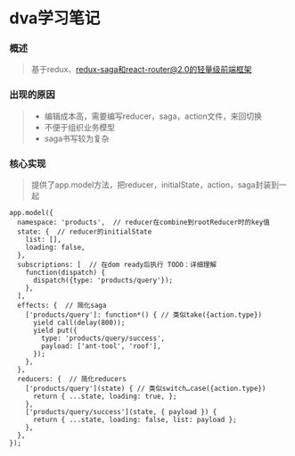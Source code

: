 # dva学习笔记

### 概述
> 基于redux、redux-saga和react-router@2.0的轻量级前端框架

### 出现的原因
> * 编辑成本高，需要编写reducer，saga，action文件，来回切换
> * 不便于组织业务模型
> * saga书写较为复杂

### 核心实现
> 提供了app.model方法，把reducer，initialState，action，saga封装到一起

```
app.model({
  namespace: 'products',  // reducer在combine到rootReducer时的key值
  state: {  // reducer的initialState
    list: [],
    loading: false,
  },
  subscriptions: [  // 在dom ready后执行 TODO：详细理解
    function(dispatch) {
      dispatch({type: 'products/query'});
    },
  ],
  effects: {  // 简化saga
    ['products/query']: function*() { // 类似take({action.type})
      yield call(delay(800));
      yield put({
        type: 'products/query/success',
        payload: ['ant-tool', 'roof'],
      });
    },
  },
  reducers: {  // 简化reducers
    ['products/query'](state) { // 类似switch…case({action.type})
      return { ...state, loading: true, };
    },
    ['products/query/success'](state, { payload }) {
      return { ...state, loading: false, list: payload };
    },
  },
});
```


